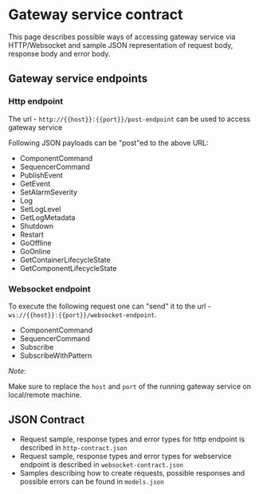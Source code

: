 # Gateway service contract

This page describes possible ways of accessing gateway service via HTTP/Websocket and sample JSON representation of request body, response body and error body.

## Gateway service endpoints

### Http endpoint

The url - `http://{{host}}:{{port}}/post-endpoint` can be used to access gateway service

Following JSON payloads can be "post"ed to the above URL:

* ComponentCommand
* SequencerCommand
* PublishEvent
* GetEvent
* SetAlarmSeverity
* Log
* SetLogLevel
* GetLogMetadata
* Shutdown
* Restart
* GoOffline
* GoOnline
* GetContainerLifecycleState
* GetComponentLifecycleState

### Websocket endpoint

To execute the following request one can "send" it to the url - `ws://{{host}}:{{port}}/websocket-endpoint`.

* ComponentCommand
* SequencerCommand
* Subscribe
* SubscribeWithPattern

_Note:_

Make sure to replace the `host` and `port` of the running gateway service on local/remote machine.

## JSON Contract

* Request sample, response types and error types for http endpoint is described in `http-contract.json`
* Request sample, response types and error types for webservice endpoint is described in `websocket-contract.json`
* Samples describing how to create requests, possible responses and possible errors can be found in `models.json`

